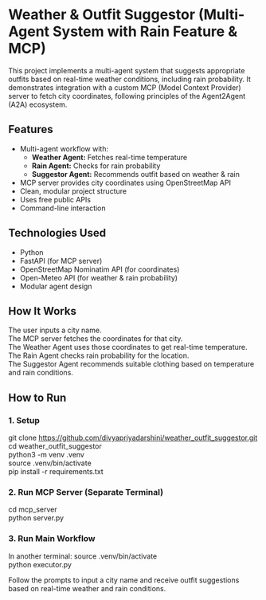 # Weather & Outfit Suggestor (Multi-Agent System with Rain Feature & MCP)

This project implements a multi-agent system that suggests appropriate outfits based on real-time weather conditions, including rain probability. It demonstrates integration with a custom MCP (Model Context Provider) server to fetch city coordinates, following principles of the Agent2Agent (A2A) ecosystem.

## Features

- Multi-agent workflow with:
  - **Weather Agent:** Fetches real-time temperature
  - **Rain Agent:** Checks for rain probability
  - **Suggestor Agent:** Recommends outfit based on weather & rain
- MCP server provides city coordinates using OpenStreetMap API
- Clean, modular project structure
- Uses free public APIs
- Command-line interaction

## Technologies Used

- Python
- FastAPI (for MCP server)
- OpenStreetMap Nominatim API (for coordinates)
- Open-Meteo API (for weather & rain probability)
- Modular agent design

## How It Works

The user inputs a city name.  
The MCP server fetches the coordinates for that city.  
The Weather Agent uses those coordinates to get real-time temperature.  
The Rain Agent checks rain probability for the location.  
The Suggestor Agent recommends suitable clothing based on temperature and rain conditions.  

## How to Run

### 1. Setup

git clone https://github.com/divyapriyadarshini/weather_outfit_suggestor.git <br>
cd weather_outfit_suggestor <br>
python3 -m venv .venv <br>
source .venv/bin/activate <br>
pip install -r requirements.txt <br>

### 2. Run MCP Server (Separate Terminal)
cd mcp_server <br>
python server.py <br>

### 3. Run Main Workflow
In another terminal:
source .venv/bin/activate <br>
python executor.py <br>


Follow the prompts to input a city name and receive outfit suggestions based on real-time weather and rain conditions.
